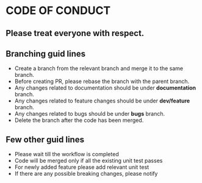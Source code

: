 # CODE OF CONDUCT

## Please treat everyone with respect.

## Branching guid lines

- Create a branch from the relevant branch and merge it to the same branch.
- Before creating PR, please rebase the branch with the parent branch.
- Any changes related to documentation should be under **documentation** branch.
- Any changes related to feature changes should be under **dev/feature** branch.
- Any changes related to bugs should be under **bugs** branch.
- Delete the branch after the code has been merged.

## Few other guid lines

 - Please wait till the workflow is completed
 - Code will be merged only if all the existing unit test passes
 - For newly added feature please add relevant unit test
 - If there are any possible breaking changes, please notify
